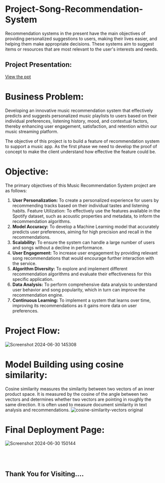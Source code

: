 # Project-Song-Recommendation-System
Recommendation systems in the present have the main objectives of providing personalized suggestions to users, making their lives easier, and helping them make appropriate decisions. These systems aim to suggest items or resources that are most relevant to the user's interests and needs.

## Project Presentation:
[View the ppt](https://docs.google.com/presentation/d/1EX0RMsQkldZa8Ix7pR0USXYfs5zdl7wo/edit#slide=id.p1)

# Business Problem:
Developing an innovative music recommendation system that effectively predicts and suggests personalized music playlists to users based on their individual preferences, listening history, mood, and contextual factors, thereby enhancing user engagement, satisfaction, and retention within our music streaming platform.
>
The objective of this project is to build a feature of recommendation system to support a music app. As the first phase we need to develop the proof of concept to make the client understand how effective the feature could be.

# Objective:
The primary objectives of this Music Recommendation System project are as follows:

1. **User Personalization:** To create a personalized experience for users by recommending tracks based on their individual tastes and listening habits.
Feature Utilization: To effectively use the features available in the Spotify dataset, such as acoustic properties and metadata, to inform the recommendation algorithms.
2. **Model Accuracy:** To develop a Machine Learning model that accurately predicts user preferences, aiming for high precision and recall in the recommendations.
3. **Scalability:** To ensure the system can handle a large number of users and songs without a decline in performance.
4. **User Engagement:** To increase user engagement by providing relevant song recommendations that would encourage further interaction with the service.
5. **Algorithm Diversity:** To explore and implement different recommendation algorithms and evaluate their effectiveness for this specific application.
6. **Data Analysis:** To perform comprehensive data analysis to understand user behavior and song popularity, which in turn can improve the recommendation engine.
7. **Continuous Learning:** To implement a system that learns over time, improving its recommendations as it gains more data on user preferences.

# Project Flow:
![Screenshot 2024-06-30 145308](https://github.com/abinashsahoo007/Project-Song-Recommendation-System/assets/174187930/053baef3-3c4a-426b-a4e8-d671c2653051)

# Model Building using cosine similarity:
Cosine similarity measures the similarity between two vectors of an inner product space. It is measured by the cosine of the angle between two vectors and determines whether two vectors are pointing in roughly the same direction. It is often used to measure document similarity in text analysis and recommendations.
![cosine-similarity-vectors original](https://github.com/abinashsahoo007/Project-Song-Recommendation-System/assets/174187930/f6b195dc-7416-43ce-8c0e-74512ff89058)

# Final Deployment Page:
![Screenshot 2024-06-30 150144](https://github.com/abinashsahoo007/Project-Song-Recommendation-System/assets/174187930/f0832a38-83b6-4628-828a-5f5679948ec4)

<br>
<br>

## Thank You for Visiting....
